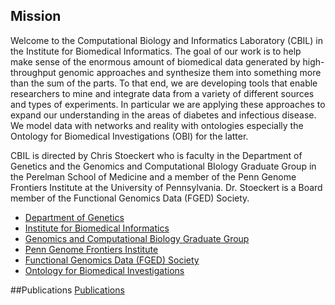 ## Mission
<p>
Welcome to the Computational Biology and Informatics Laboratory (CBIL) in the Institute for Biomedical Informatics. The goal of our work is to help make sense of the enormous amount of biomedical data generated by high-throughput genomic approaches and synthesize them into something more than the sum of the parts. To that end, we are developing tools that enable researchers to mine and integrate data from a variety of different sources and types of experiments. In particular we are applying these approaches to expand our understanding in the areas of diabetes and infectious disease. We model data with networks and reality with ontologies especially the Ontology for Biomedical Investigations (OBI) for the latter.  
</p>
<p>
CBIL is directed by Chris Stoeckert who is faculty in the Department of Genetics and the Genomics and Computational BIology Graduate Group in the Perelman School of Medicine and a member of the Penn Genome Frontiers Institute at the University of Pennsylvania. Dr. Stoeckert is a Board member of the Functional Genomics Data (FGED) Society.
</p>
<ul>
<li><a href="http://www.med.upenn.edu/genetics/">Department of Genetics</a></li>
<li><a href="http://ibi.upenn.edu/">Institute for Biomedical Informatics</a></li>
<li><a href="http://www.med.upenn.edu/gcb/index.shtml">Genomics and Computational Biology Graduate Group</a></li>
<li><a href="http://www.genomics.upenn.edu/">Penn Genome Frontiers Institute</a></li>
<li><a href="http://www.fged.org/">Functional Genomics Data (FGED) Society</a></li>
<li><a href="http://obi-ontology.org/">Ontology for Biomedical Investigations</a></li>
</ul>

##Publications 
[Publications](publications.md)

